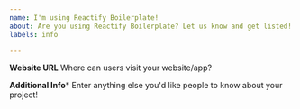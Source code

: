 ```yaml
---
name: I'm using Reactify Boilerplate!
about: Are you using Reactify Boilerplate? Let us know and get listed!
labels: info

---
```


**Website URL**
Where can users visit your website/app?

**Additional Info***
Enter anything else you'd like people to know about your project!
